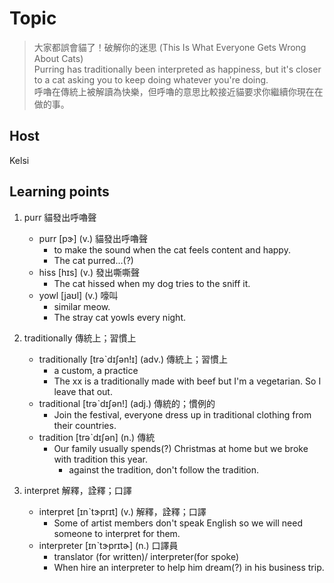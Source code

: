 # Topic

> 大家都誤會貓了！破解你的迷思 (This Is What Everyone Gets Wrong About Cats)<br>
> Purring has traditionally been interpreted as happiness, but it's closer to a cat asking you to keep doing whatever you're doing.<br>
呼嚕在傳統上被解讀為快樂，但呼嚕的意思比較接近貓要求你繼續你現在在做的事。<br>

## Host
Kelsi

## Learning points
1. purr  貓發出呼嚕聲
    * purr  [pɝ]  (v.)  貓發出呼嚕聲
        - to make the sound when the cat feels content and happy.
        - The cat purred...(?)
    * hiss  [hɪs]  (v.)  發出嘶嘶聲
        - The cat hissed when my dog tries to the sniff it.
    * yowl  [jaʊl]  (v.)  嚎叫
        - similar meow.
        - The stray cat yowls every night.

2. traditionally  傳統上；習慣上
    * traditionally  [trəˋdɪʃən!ɪ]  (adv.)  傳統上；習慣上
        - a custom, a practice
        - The xx is a traditionally made with beef but I'm a vegetarian. So I leave that out.
    * traditional  [trəˋdɪʃən!]  (adj.)  傳統的；慣例的
        - Join the festival, everyone dress up in traditional clothing from their countries.
    * tradition  [trəˋdɪʃən]  (n.)  傳統
        - Our family usually spends(?) Christmas at home but we broke with tradition this year.
            + against the tradition, don't follow the tradition.

3. interpret  解釋，詮釋；口譯
    * interpret  [ɪnˋtɝprɪt]  (v.)  解釋，詮釋；口譯
        - Some of artist members don't speak English so we will need someone to interpret for them.
    * interpreter  [ɪnˋtɝprɪtɚ]  (n.)  口譯員
        - translator (for written)/ interpreter(for spoke)
        - When hire an interpreter to help him dream(?) in his business trip.
